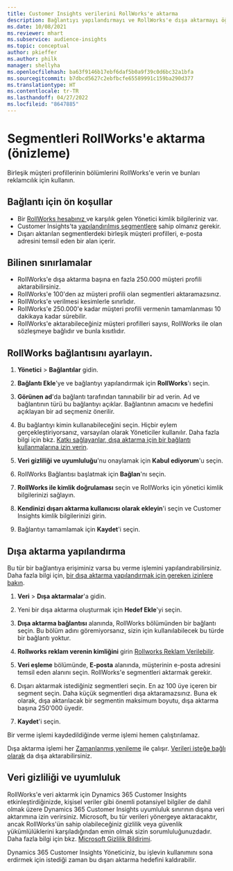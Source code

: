 ```yaml
---
title: Customer Insights verilerini RollWorks'e aktarma
description: Bağlantıyı yapılandırmayı ve RollWorks'e dışa aktarmayı öğrenin.
ms.date: 10/08/2021
ms.reviewer: mhart
ms.subservice: audience-insights
ms.topic: conceptual
author: pkieffer
ms.author: philk
manager: shellyha
ms.openlocfilehash: ba63f9146b17ebf6daf5b0a9f39c0d6bc32a1bfa
ms.sourcegitcommit: b7dbcd5627c2ebfbcfe65589991c159ba290d377
ms.translationtype: HT
ms.contentlocale: tr-TR
ms.lasthandoff: 04/27/2022
ms.locfileid: "8647885"
---
```

# <a name="export-segments-to-rollworks-preview"></a>Segmentleri RollWorks'e aktarma (önizleme)

Birleşik müşteri profillerinin bölümlerini RollWorks'e verin ve bunları reklamcılık için kullanın. 

## <a name="prerequisites-for-a-connection"></a>Bağlantı için ön koşullar

-   Bir [RollWorks hesabınız ](https://www.rollworks.com/) ve karşılık gelen Yönetici kimlik bilgileriniz var.
-   Customer Insights'ta [yapılandırılmış segmentlere](segments.md) sahip olmanız gerekir.
-   Dışarı aktarılan segmentlerdeki birleşik müşteri profilleri, e-posta adresini temsil eden bir alan içerir.

## <a name="known-limitations"></a>Bilinen sınırlamalar

- RollWorks'e dışa aktarma başına en fazla 250.000 müşteri profili aktarabilirsiniz.
- RollWorks'e 100'den az müşteri profili olan segmentleri aktaramazsınız. 
- RollWorks'e verilmesi kesimlerle sınırlıdır.
- RollWorks'e 250.000'e kadar müşteri profili vermenin tamamlanması 10 dakikaya kadar sürebilir. 
- RollWorks'e aktarabileceğiniz müşteri profilleri sayısı, RollWorks ile olan sözleşmeye bağlıdır ve bunla kısıtlıdır.

## <a name="set-up-connection-to-rollworks"></a>RollWorks bağlantısını ayarlayın.

1. **Yönetici** > **Bağlantılar** gidin.

1. **Bağlantı Ekle**'ye ve bağlantıyı yapılandırmak için **RollWorks**'ı seçin.

1. **Görünen ad**'da bağlantı tarafından tanınabilir bir ad verin. Ad ve bağlantının türü bu bağlantıyı açıklar. Bağlantının amacını ve hedefini açıklayan bir ad seçmeniz önerilir.

1. Bu bağlantıyı kimin kullanabileceğini seçin. Hiçbir eylem gerçekleştiriyorsanız, varsayılan olarak Yöneticiler kullanılır. Daha fazla bilgi için bkz. [Katkı sağlayanlar, dışa aktarma için bir bağlantı kullanmalarına izin verin](connections.md#allow-contributors-to-use-a-connection-for-exports).

1. **Veri gizliliği ve uyumluluğu**'nu onaylamak için **Kabul ediyorum**'u seçin.

1. RollWorks Bağlantısı başlatmak için **Bağlan**'nı seçin.

1. **RollWorks ile kimlik doğrulaması** seçin ve RollWorks için yönetici kimlik bilgilerinizi sağlayın.

1. **Kendinizi dışarı aktarma kullanıcısı olarak ekleyin**'i seçin ve Customer Insights kimlik bilgilerinizi girin.

1. Bağlantıyı tamamlamak için **Kaydet**'i seçin.

## <a name="configure-an-export"></a>Dışa aktarma yapılandırma

Bu tür bir bağlantıya erişiminiz varsa bu verme işlemini yapılandırabilirsiniz. Daha fazla bilgi için, [bir dışa aktarma yapılandırmak için gereken izinlere bakın](export-destinations.md#set-up-a-new-export).

1. **Veri** > **Dışa aktarmalar**'a gidin.

1. Yeni bir dışa aktarma oluşturmak için **Hedef Ekle**'yi seçin.

1. **Dışa aktarma bağlantısı** alanında, RollWorks bölümünden bir bağlantı seçin. Bu bölüm adını göremiyorsanız, sizin için kullanılabilecek bu türde bir bağlantı yoktur.

1. **Rollworks reklam verenin kimliğini** girin [Rollworks Reklam Verilebilir](https://help.adroll.com/hc/articles/212011838-Advertiser-Profiles).

1. **Veri eşleme** bölümünde, **E-posta** alanında, müşterinin e-posta adresini temsil eden alanını seçin. RollWorks'e segmentleri aktarmak gerekir.

1. Dışarı aktarmak istediğiniz segmentleri seçin. En az 100 üye içeren bir segment seçin. Daha küçük segmentleri dışa aktaramazsınız. Buna ek olarak, dışa aktarılacak bir segmentin maksimum boyutu, dışa aktarma başına 250'000 üyedir. 

1. **Kaydet**'i seçin.

Bir verme işlemi kaydedildiğinde verme işlemi hemen çalıştırılamaz.

Dışa aktarma işlemi her [Zamanlanmış yenileme](system.md#schedule-tab) ile çalışır. [Verileri isteğe bağlı olarak](export-destinations.md#run-exports-on-demand) da dışa aktarabilirsiniz. 


## <a name="data-privacy-and-compliance"></a>Veri gizliliği ve uyumluluk

RollWorks'e veri aktarmk için Dynamics 365 Customer Insights etkinleştirdiğinizde, kişisel veriler gibi önemli potansiyel bilgiler de dahil olmak üzere Dynamics 365 Customer Insights uyumluluk sınırının dışına veri aktarımına izin verirsiniz. Microsoft, bu tür verileri yönergeye aktaracaktır, ancak RollWorks'ün sahip olabileceğiniz gizlilik veya güvenlik yükümlülüklerini karşıladığından emin olmak sizin sorumluluğunuzdadır. Daha fazla bilgi için bkz. [Microsoft Gizlilik Bildirimi](https://go.microsoft.com/fwlink/?linkid=396732).

Dynamics 365 Customer Insights Yöneticiniz, bu işlevin kullanımını sona erdirmek için istediği zaman bu dışarı aktarma hedefini kaldırabilir.
